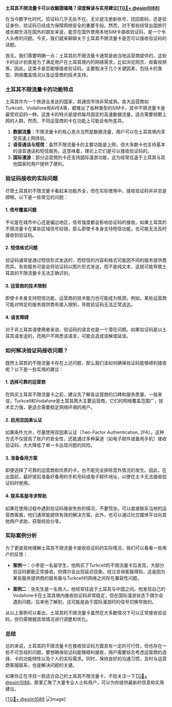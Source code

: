 **土耳其不限流量卡可以收驗證碼嗎？深度解读与实用建议[[TG💪+ @esim1088](https://t.me/s/esim1088)]**

在当今数字化时代，验证码几乎无处不在。无论是注册新账号、找回密码，还是验证身份，验证码已经成为保障网络安全的重要手段。然而，对于那些经常出国旅行或长期生活在国外的朋友来说，能否在国外使用本地SIM卡接收验证码，是一个令人头疼的问题。今天，我们就来聊聊关于土耳其不限流量卡是否可以接收验证码的话题。

首先，我们需要明确一点：土耳其的不限流量卡通常是由当地运营商提供的，这些卡的设计初衷是为了满足用户在土耳其境内的网络需求，比如浏览网页、观看视频等。因此，这类卡是否能够接收验证码，主要取决于几个关键因素，包括卡的类型、网络覆盖情况以及运营商的技术支持。

### 土耳其不限流量卡的功能特点

土耳其作为一个旅游业发达的国家，其通信市场非常成熟。各大运营商如Turkcell、Vodafone和AVEA等，都推出了各种类型的SIM卡，其中不限流量卡是最受欢迎的一种。这类卡的特点是提供每月固定的高速数据流量，适合需要频繁上网的人群。然而，不同运营商的卡在功能上可能会有所差异。

1. **数据流量**：不限流量卡的核心卖点当然是数据流量，用户可以在土耳其境内享受高速上网体验。
2. **语音通话与短信**：虽然不限流量卡的主要功能是上网，但大多数卡也支持基本的语音通话和短信服务。这意味着，理论上它们是可以接收验证码的。
3. **国际漫游**：部分运营商的卡还支持国际漫游功能，这为经常往返于土耳其与其他国家的用户提供了便利。

### 验证码接收的实际问题

尽管土耳其的不限流量卡看起来功能齐全，但在实际使用中，接收验证码并非总是顺畅。以下是一些常见的问题：

#### 1. **信号覆盖问题**
   不论是在城市中心还是偏远地区，信号强度都会影响验证码的接收。如果土耳其的不限流量卡在某些区域信号较弱，那么即使卡本身支持短信功能，也可能无法及时接收到验证码。

#### 2. **短信格式问题**
   验证码通常是通过短信形式发送的，而短信的内容和格式可能因不同的服务提供商而异。有些服务可能会将验证码以图片形式发送，而不是纯文本，这就可能导致土耳其的不限流量卡无法正确识别。

#### 3. **运营商的技术限制**
   即使卡本身支持短信功能，运营商的技术能力也可能成为瓶颈。例如，某些运营商可能对特定的服务提供商有接入限制，导致验证码无法正常送达。

#### 4. **语言障碍**
   对于非土耳其语使用者来说，验证码的语言也是一个潜在问题。如果验证码是以土耳其语发送的，而用户不熟悉该语言，可能会造成误解或延误。

### 如何解决验证码接收问题？

既然土耳其的不限流量卡存在上述问题，那么我们该如何确保验证码能够顺利接收呢？以下是一些实用的建议：

#### 1. **选择可靠的运营商**
   在购买土耳其不限流量卡之前，建议先了解各运营商的口碑和服务质量。一般来说，Turkcell和Vodafone是土耳其两大主要运营商，它们的网络覆盖范围广，技术实力强，更适合需要稳定网络环境的用户。

#### 2. **启用双因素认证**
   如果条件允许，尽量使用双因素认证（Two-Factor Authentication, 2FA）。这种方式不仅提高了账户的安全性，还能通过多种渠道（如电子邮件或备用手机）接收验证码，大大降低了单一卡出现问题的风险。

#### 3. **准备备用方案**
   即便选择了可靠的运营商和优质的卡，也不能完全排除意外情况的发生。因此，在出国前，最好提前准备好备用的手机号码或电子邮件地址，以便在主卡无法接收验证码时使用。

#### 4. **联系客服寻求帮助**
   如果在使用过程中遇到验证码接收失败的情况，不要慌张。可以直接联系当地的运营商客服，他们通常能提供有效的解决方案。此外，也可以通过社交媒体平台向其他用户求助，获取经验分享。

### 实际案例分析

为了更直观地理解土耳其不限流量卡接收验证码的实际情况，我们可以看看一些用户的反馈：

- **案例一**：小李是一名留学生，他购买了Turkcell的不限流量卡后发现，大部分验证码都能正常接收，但偶尔会出现延迟现象。经过咨询客服得知，这是因为某些服务提供商的服务器与Turkcell的网络之间存在兼容性问题。

- **案例二**：张先生是一名商人，他经常往返于土耳其与中国之间。他发现自己的Vodafone卡在土耳其境内接收验证码非常稳定，但在国际漫游状态下偶尔会遇到问题。后来他了解到，这可能是由于国际漫游时的信号切换导致的。

从以上案例可以看出，土耳其的不限流量卡虽然在大多数情况下可以正常接收验证码，但仍需根据具体情况进行调整和优化。

### 总结

总的来说，土耳其的不限流量卡在接收验证码方面具有一定的可行性，但也存在一些不可忽视的问题。要想确保验证码能够顺利接收，用户需要综合考虑运营商的选择、卡的功能特性以及个人的实际需求。同时，保持良好的沟通习惯，及时与运营商客服联系，也是解决问题的关键。

如果你正在寻找一款适合自己的土耳其不限流量卡，不妨关注一下[TG💪+ @esim1088](https://t.me/s/esim1088)，那里汇聚了大量专业人士和用户，可以为你提供最新的信息和实用建议。

[[TG💪+ @esim1088](https://t.me/s/esim1088) ![Image](https://i.postimg.cc/4NQfJmqS/Snipaste-2025-05-13-00-14-12.png)]